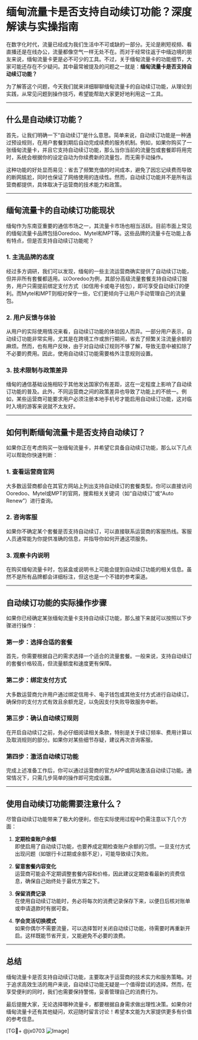 # 缅甸流量卡是否支持自动续订功能？深度解读与实操指南

在数字化时代，流量已经成为我们生活中不可或缺的一部分。无论是刷短视频、看直播还是在线办公，流量都像空气一样无处不在。而对于经常往返于中缅边境的朋友来说，缅甸流量卡更是必不可少的工具。不过，关于缅甸流量卡的功能细节，大家可能还存在不少疑问。其中最常被提及的问题之一就是：**缅甸流量卡是否支持自动续订功能？**

为了解答这个问题，今天我们就来详细聊聊缅甸流量卡的自动续订功能，从理论到实践，从常见问题到操作技巧，希望能帮助大家更好地利用这一工具。

---

## 什么是自动续订功能？

首先，让我们明确一下“自动续订”是什么意思。简单来说，自动续订功能是一种通过预设规则，在用户套餐到期后自动完成续费的服务机制。例如，如果你购买了一张缅甸流量卡，并且它支持自动续订功能，那么当你当前的流量包或套餐即将用完时，系统会根据你的设定自动为你续费新的流量包，而无需手动操作。

这种功能的好处显而易见：省去了频繁充值的时间成本，避免了因忘记续费而导致的断网尴尬，同时也保证了网络使用的连续性。然而，自动续订功能并不是所有运营商都提供，具体取决于运营商的技术能力和政策。

---

## 缅甸流量卡的自动续订功能现状

缅甸作为东南亚重要的通信市场之一，其流量卡市场也相当活跃。目前市面上常见的缅甸流量卡品牌包括Ooredoo、Mytel和MPT等。这些品牌的流量卡在功能上各有特点，但是否支持自动续订功能呢？

### 1. **主流品牌的态度**
经过多方调研，我们可以发现，缅甸的一些主流运营商确实提供了自动续订功能，但并非所有套餐都适用。以Ooredoo为例，其部分高级流量套餐支持自动续订服务，用户只需提前绑定支付方式（如信用卡或电子钱包），即可享受自动续订的便利。而Mytel和MPT则相对保守一些，它们更倾向于让用户手动管理自己的流量包。

### 2. **用户反馈与体验**
从用户的实际使用情况来看，自动续订功能的体验因人而异。一部分用户表示，自动续订功能非常实用，尤其是在跨境工作或旅行期间，省去了频繁关注流量余额的麻烦。然而，也有用户反映，由于对自动续订规则不够了解，导致无意中被扣除了不必要的费用。因此，使用自动续订功能需要格外注意规则设置。

### 3. **技术限制与政策差异**
缅甸的通信基础设施相较于其他发达国家仍有差距，这在一定程度上影响了自动续订功能的普及。此外，不同运营商之间的政策差异也导致了功能上的不统一。例如，某些运营商可能要求用户必须注册本地手机号才能启用自动续订功能，这对临时入境的游客来说就不太友好。

---

## 如何判断缅甸流量卡是否支持自动续订？

如果你正在考虑购买一张缅甸流量卡，并希望它具备自动续订功能，那么以下几点可以帮助你快速判断：

### 1. **查看运营商官网**
大多数运营商都会在其官方网站上列出支持自动续订的套餐类型。你可以直接访问Ooredoo、Mytel或MPT的官网，搜索相关关键词（如“自动续订”或“Auto Renew”）进行查询。

### 2. **咨询客服**
如果你不确定某个套餐是否支持自动续订，可以直接联系运营商的客服热线。客服人员通常能为你提供准确的信息，并指导你如何开通这项服务。

### 3. **观察卡内说明**
在购买缅甸流量卡时，包装盒或说明书上可能会提到自动续订功能的相关信息。虽然不是所有品牌都会详细标注，但这也是一个不错的参考渠道。

---

## 自动续订功能的实际操作步骤

如果你已经确定某张缅甸流量卡支持自动续订功能，那么接下来就可以按照以下步骤进行操作：

### 第一步：选择合适的套餐
首先，你需要根据自己的需求选择一个适合的流量套餐。一般来说，支持自动续订的套餐价格较高，但流量额度和速度更有保障。

### 第二步：绑定支付方式
大多数运营商允许用户通过绑定信用卡、电子钱包或其他支付方式进行自动续订。确保你的支付方式有效且余额充足，以免因支付失败导致服务中断。

### 第三步：确认自动续订规则
在开启自动续订之前，务必仔细阅读相关条款，特别是关于续订频率、费用计算以及取消规则的部分。如果你对某些细节存疑，建议再次咨询客服。

### 第四步：激活自动续订功能
完成上述准备工作后，你可以通过运营商的官方APP或网站激活自动续订功能。通常情况下，只需几步简单的操作即可完成设置。

---

## 使用自动续订功能需要注意什么？

尽管自动续订功能带来了极大的便利，但在实际使用过程中仍需注意以下几个方面：

1. **定期检查账户余额**  
   即使启用了自动续订功能，也要养成定期检查账户余额的习惯。一旦支付方式出现问题（如银行卡过期或余额不足），可能导致续订失败。

2. **留意套餐内容变化**  
   运营商可能会不定期调整套餐内容和价格，因此建议定期查看最新的资费信息，确保自己始终处于最优方案之下。

3. **保留消费记录**  
   在使用自动续订功能时，务必将每次的消费记录保存下来，以便日后核对账单或申请退款时有据可查。

4. **学会灵活切换模式**  
   如果你偶尔不需要流量，可以选择暂时关闭自动续订功能，待需要时再重新开启。这样既能节省开支，又能避免不必要的浪费。

---

## 总结

缅甸流量卡是否支持自动续订功能，主要取决于运营商的技术实力和服务策略。对于追求高效生活的用户来说，自动续订功能无疑是一个值得尝试的选择。然而，在享受便利的同时，我们也需要保持警惕，妥善管理自己的消费行为。

最后提醒大家，无论选择哪种流量卡，都要根据自身需求做出理性决策。如果你对缅甸流量卡还有其他疑问，欢迎随时留言讨论！希望本文能为大家提供更多有价值的参考信息。

[TG💪+ @jx0703 ![Image](https://github.com/user-attachments/assets/dbca1d08-cadb-493c-b0ec-ad6f7a83f270)]